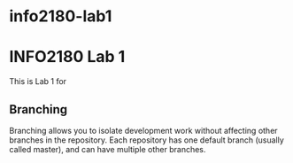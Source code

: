 # info2180-lab1
# INFO2180 Lab 1

This is Lab 1 for <Kira Hall>

## Branching

Branching allows you to isolate development work without affecting other branches in the repository. Each repository has one default branch (usually called master), and can have multiple other branches.

